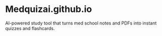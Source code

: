 # Medquizai.github.io
AI-powered study tool that turns med school notes and PDFs into instant quizzes and flashcards.
